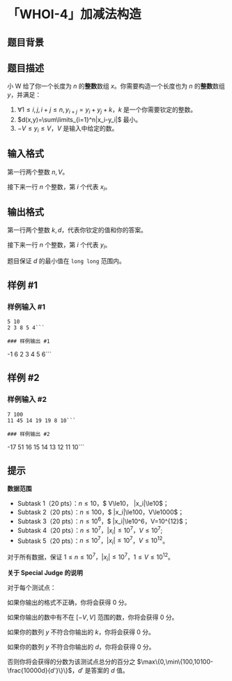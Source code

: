 # 「WHOI-4」加减法构造

## 题目背景



## 题目描述

小 W 给了你一个长度为 $n$ 的**整数**数组 $x$。你需要构造一个长度也为 $n$ 的**整数**数组 $y$，并满足：

1. $\forall 1\le i,j,i+j\le n,y_{i+j}=y_i+y_j+k$，$k$ 是一个你需要钦定的整数。
3. $d(x,y)=\sum\limits_{i=1}^n|x_i-y_i|$ 最小。
3. $-V\le y_i\le V$，$V$ 是输入中给定的数。 

## 输入格式

第一行两个整数 $n,V$。

接下来一行 $n$ 个整数，第 $i$ 个代表 $x_i$。

## 输出格式

第一行两个整数 $k,d$，代表你钦定的值和你的答案。

接下来一行 $n$ 个整数，第 $i$ 个代表 $y_i$。

题目保证 $d$ 的最小值在 `long long` 范围内。

## 样例 #1

### 样例输入 #1
```
5 10
2 3 8 5 4```

### 样例输出 #1

```
-1 6
2 3 4 5 6```

## 样例 #2

### 样例输入 #2
```
7 100
11 45 14 19 19 8 10```

### 样例输出 #2

```
-17 51
16 15 14 13 12 11 10```

## 提示

**数据范围**

- Subtask 1（$20$ pts）：$n\le10$，$ V\le10$，$ |x_i|\le10$；
- Subtask 2（$20$ pts）：$n\le100$，$ |x_i|\le100$，$V\le1000$；
- Subtask 3（$20$ pts）：$n\le10^6$，$ |x_i|\le10^6$，$V=10^{12}$；
- Subtask 4（$20$ pts）：$n\le10^7$，$|x_i|\le10^7$，$V\le10^7$;
- Subtask 5（$20$ pts）：$n\le10^7$，$|x_i|\le10^7$，$V\le 10^{12}$。

对于所有数据，保证 $1\le n\le 10^7$，$|x_i|\le10^7$，$1\le V\le10^{12}$。

**关于 Special Judge 的说明**

对于每个测试点：

如果你输出的格式不正确，你将会获得 $0$ 分。

如果你输出的数中有不在 $[-V,V]$ 范围的数，你将会获得 $0$ 分。

如果你的数列 $y$ 不符合你输出的 $k$，你将会获得 $0$ 分。

如果你的数列 $y$ 不符合你输出的 $d$，你将会获得 $0$ 分。

否则你将会获得的分数为该测试点总分的百分之 $\max\{0,\min\{100,10100-\frac{10000d}{d'}\}\}$，$d'$ 是答案的 $d$ 值。
